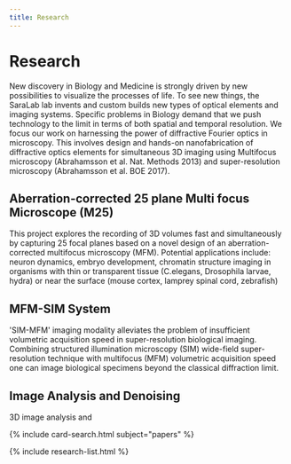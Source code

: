 ```yaml
---
title: Research
---
```


# <i class="fas fa-microscope"></i>Research
New discovery in Biology and Medicine is strongly driven by new possibilities to visualize the processes of life. To see new things, the SaraLab lab invents and custom builds new types of optical elements and imaging systems. Specific problems in Biology demand that we push technology to the limit in terms of both spatial and temporal resolution. We focus our work on harnessing the power of diffractive Fourier optics in microscopy. This involves design and hands-on nanofabrication of diffractive optics elements for simultaneous 3D imaging using Multifocus microscopy (Abrahamsson et al. Nat. Methods 2013) and super-resolution microscopy (Abrahamsson et al. BOE 2017).

## Aberration-corrected 25 plane Multi focus Microscope (M25) 
This project explores the recording of 3D volumes fast and simultaneously by capturing 25 focal planes based on a novel design of an aberration-corrected multifocus microscopy (MFM). Potential applications include: neuron dynamics, embryo development, chromatin structure imaging in organisms with thin or transparent tissue (C.elegans, Drosophila larvae, hydra) or near the surface (mouse cortex, lamprey spinal cord, zebrafish)
<!-- section break -->
## MFM-SIM System 
'SIM-MFM' imaging modality alleviates the problem of insufficient volumetric acquisition speed in super-resolution biological imaging. Combining structured illumination microscopy (SIM) wide-field super-resolution technique with multifocus (MFM) volumetric acquisition speed one can image biological specimens beyond the classical diffraction limit.
<!-- section break -->
## Image Analysis and Denoising
3D image analysis and 
<!-- section break -->

{% include card-search.html subject="papers" %}

{% include research-list.html %}
